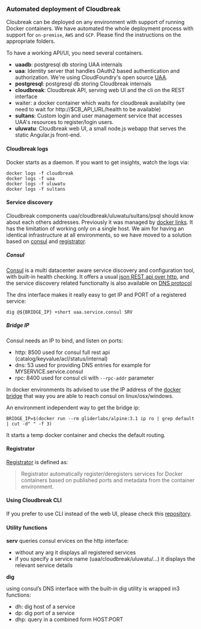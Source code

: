 ### Automated deployment of Cloudbreak

Cloubreak can be deployed on any environment with support of running Docker containers. We have automated the whole deployment process with support for `on-premise`, `AWS` and `GCP`. Please find the instructions on the appropriate folders.

To have a working API/UI, you need several containers.

- **uaadb**: postgresql db storing UAA internals
- **uaa**: Identity server that handles OAuth2 based authentication and authorization. We're using CloudFoundry's open source [UAA](https://github.com/cloudfoundry/uaa).
- **postgresql**: postgresql db storing Cloudbreak internals
- **cloudbreak**: Cloudbreak API, serving web UI and the cli on the REST interface
- waiter: a docker container which waits for cloudbreak availabilty (we need to wait for http://$CB_API_URL/health to be available)
- **sultans**: Custom login and user management service that accesses UAA's resources to register/login users.
- **uluwatu**: Cloudbreak web UI, a small node.js webapp that serves the static Angular.js front-end.

#### Cloudbreak logs

Docker starts as a daemon. If you want to get insights, watch the logs via:

```
docker logs -f cloudbreak
docker logs -f uaa
docker logs -f uluwatu
docker logs -f sultans
```

#### Service discovery

Cloudbreak components uaa/cloudbreak/uluwatu/sultans/psql should know about each others addresses. Previously
it was managed by [docker links](https://docs.docker.com/userguide/dockerlinks/). It has the limitation of working
only on a single host. We aim for having an identical infrastructure at all environments, so we have moved to
a solution based on [consul](https://www.consul.io) and [registrator](https://github.com/gliderlabs/registrator).

##### Consul

[Consul]((https://www.consul.io) ) is a multi datacenter aware service discovery and configuration tool, with
built-in health checking. It offers a usual [json REST api over http](https://www.consul.io/docs/agent/http.html),
and the service discovery related functionalty is also available on [DNS protocol](https://www.consul.io/docs/agent/dns.html)

The dns interface makes it really easy to get IP and PORT of a registered service:

```
dig @${BRIDGE_IP} +short uaa.service.consul SRV
```

##### Bridge IP

Consul needs an IP to bind, and listen on ports:
- http: 8500 used for consul full rest api (catalog/keyvalue/acl/status/internal)
- dns: 53 used for providing DNS entries for example for MYSERVICE.service.consul
- rpc: 8400 used for consul cli with `--rpc-addr` parameter

In docker environments its advised to use the IP address of the
[docker bridge](https://docs.docker.com/articles/networking/) that way you are able
to reach consul on linux/osx/windows.

An environment independent way to get the bridge ip:
```
BRIDGE_IP=$(docker run --rm gliderlabs/alpine:3.1 ip ro | grep default | cut -d" " -f 3)
```
It starts a temp docker container and checks the default routing.

#### Registrator

[Registrator](https://github.com/gliderlabs/registrator) is defined as:

> Registrator automatically register/deregisters services for Docker containers based
> on published ports and metadata from the container environment.

#### Using Cloudbreak CLI

If you prefer to use CLI instead of the web UI, please check this [repository](https://github.com/sequenceiq/docker-cb-shell).


#### Utility functions

**serv**
queries consul ervices on the http interface:
- without any arg it displays all registered services
- if you specify a service name (uaa/cloudbreak/uluwatu/...) it displays the relevant service details

**dig**

using consul’s DNS interface with the built-in dig utility is wrapped in3 functions:
- dh: dig host of a service
- dp: dig port of a service
- dhp: query in a combined form HOST:PORT
